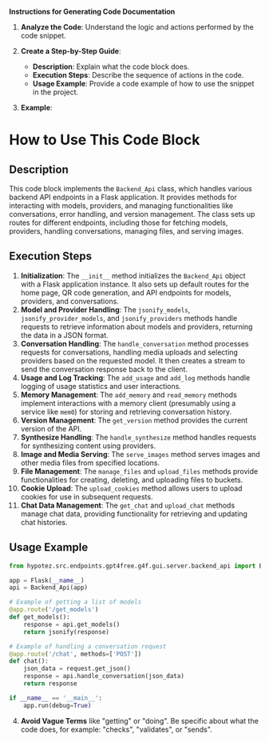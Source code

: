 **Instructions for Generating Code Documentation**

1. **Analyze the Code**: Understand the logic and actions performed by the code snippet.

2. **Create a Step-by-Step Guide**:
    - **Description**: Explain what the code block does.
    - **Execution Steps**: Describe the sequence of actions in the code.
    - **Usage Example**: Provide a code example of how to use the snippet in the project.

3. **Example**:

How to Use This Code Block
=========================================================================================

Description
-------------------------
This code block implements the `Backend_Api` class, which handles various backend API endpoints in a Flask application. It provides methods for interacting with models, providers, and managing functionalities like conversations, error handling, and version management. The class sets up routes for different endpoints, including those for fetching models, providers, handling conversations, managing files, and serving images.

Execution Steps
-------------------------
1. **Initialization**: The `__init__` method initializes the `Backend_Api` object with a Flask application instance. It also sets up default routes for the home page, QR code generation, and API endpoints for models, providers, and conversations.
2. **Model and Provider Handling**: The `jsonify_models`, `jsonify_provider_models`, and `jsonify_providers` methods handle requests to retrieve information about models and providers, returning the data in a JSON format.
3. **Conversation Handling**: The `handle_conversation` method processes requests for conversations, handling media uploads and selecting providers based on the requested model. It then creates a stream to send the conversation response back to the client.
4. **Usage and Log Tracking**: The `add_usage` and `add_log` methods handle logging of usage statistics and user interactions.
5. **Memory Management**: The `add_memory` and `read_memory` methods implement interactions with a memory client (presumably using a service like `mem0`) for storing and retrieving conversation history.
6. **Version Management**: The `get_version` method provides the current version of the API.
7. **Synthesize Handling**: The `handle_synthesize` method handles requests for synthesizing content using providers.
8. **Image and Media Serving**: The `serve_images` method serves images and other media files from specified locations.
9. **File Management**: The `manage_files` and `upload_files` methods provide functionalities for creating, deleting, and uploading files to buckets.
10. **Cookie Upload**: The `upload_cookies` method allows users to upload cookies for use in subsequent requests.
11. **Chat Data Management**: The `get_chat` and `upload_chat` methods manage chat data, providing functionality for retrieving and updating chat histories.

Usage Example
-------------------------

```python
from hypotez.src.endpoints.gpt4free.g4f.gui.server.backend_api import Backend_Api

app = Flask(__name__)
api = Backend_Api(app)

# Example of getting a list of models
@app.route('/get_models')
def get_models():
    response = api.get_models()
    return jsonify(response)

# Example of handling a conversation request
@app.route('/chat', methods=['POST'])
def chat():
    json_data = request.get_json()
    response = api.handle_conversation(json_data)
    return response

if __name__ == '__main__':
    app.run(debug=True)
```

4. **Avoid Vague Terms** like "getting" or "doing". Be specific about what the code does, for example: "checks", "validates", or "sends".